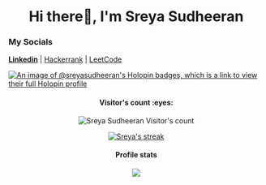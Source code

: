 <h1 align="center">Hi there👋, I'm Sreya Sudheeran</h1>

<!--
**SreyaSudheeran/SreyaSudheeran** is a ✨ _special_ ✨ repository because its `README.md` (this file) appears on your GitHub profile.

Here are some ideas to get you started:

- 🔭 I’m currently working on ...
- 🌱 I’m currently learning ...
- 👯 I’m looking to collaborate on ...
- 🤔 I’m looking for help with ...
- 💬 Ask me about ...
- 📫 How to reach me: ...
- 😄 Pronouns: ...
- ⚡ Fun fact: ...
-->

### My Socials
  [**Linkedin**](https://www.linkedin.com/in/sreyasudheeran/) |
  [Hackerrank](https://www.hackerrank.com/profile/sreyasudheeran) |
  [LeetCode](https://leetcode.com/u/sreya_007/)

[![An image of @sreyasudheeran's Holopin badges, which is a link to view their full Holopin profile](https://holopin.me/sreyasudheeran)](https://holopin.io/@sreyasudheeran)

<h4 align="center">Visitor's count :eyes:</h4>
<p align="center"><img src="https://profile-counter.glitch.me/{SreyaSudheeran}/count.svg" alt="Sreya Sudheeran Visitor's count" /></p>

<p align="center">
  <a href="https://github.com/SreyaSudheeran">
    <img title="GithubStats" alt="Sreya's streak" src="https://streak-stats.demolab.com?user=SreyaSudheeran&theme=gotham&hide_border=true&mode=weekly"/>
  </a>
</p>

<h4 align="center">Profile stats</h4>
<p align="center"><img src="https://github-readme-stats.vercel.app/api?username=SreyaSudheeran&count_private=true&show_icons=true&theme=gotham" /></p>
